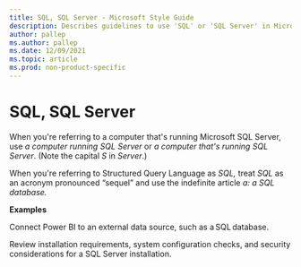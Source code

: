 ```yaml
---
title: SQL, SQL Server - Microsoft Style Guide
description: Describes guidelines to use 'SQL' or 'SQL Server' in Microsoft documents, and provides usage examples.
author: pallep
ms.author: pallep
ms.date: 12/09/2021
ms.topic: article
ms.prod: non-product-specific
---
```


# SQL, SQL Server

When you're referring to a computer that's running Microsoft SQL Server, use *a computer running SQL Server* or *a computer that's running SQL Server*. (Note the capital *S* in *Server*.)

When you're referring to Structured Query Language as *SQL,* treat *SQL* as an acronym pronounced “sequel” and use the indefinite article *a:* *a* *SQL database.*

**Examples**  

Connect Power BI to an external data source, such as a SQL database. 

Review installation requirements, system configuration checks, and security considerations for a SQL Server installation.

